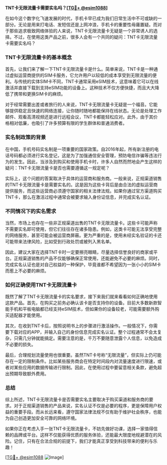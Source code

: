 **TNT卡无限流量卡需要实名吗？[[TG💪+ @esim1088](https://t.me/s/esim1088)]**

在如今这个数字化飞速发展的时代，手机卡早已成为我们日常生活中不可或缺的一部分。无论是用来打电话、发短信还是上网冲浪，手机卡的重要性毋庸置疑。而对于那些追求极致网络体验的人来说，TNT卡无限流量卡无疑是一个非常诱人的选择。不过，在使用这类产品之前，很多人会有一个共同的疑问：TNT卡无限流量卡需要实名吗？

### TNT卡无限流量卡的基本概念

首先，让我们来了解一下TNT卡无限流量卡是什么。简单来说，TNT卡是一种通过虚拟运营商提供的SIM卡服务，它允许用户以较低的成本享受到无限流量的便利。与传统的实体SIM卡不同，TNT卡通常采用eSIM技术，这意味着它可以在线激活并直接下载到支持eSIM功能的设备上。这种技术不仅方便快捷，而且大大降低了携带和更换SIM卡的麻烦。

对于经常需要出差或者旅行的人来说，TNT卡无限流量卡无疑是一个福音。它能够提供稳定且快速的网络连接，让你随时随地都能保持在线状态。无论是处理工作邮件、观看高清视频还是进行远程会议，TNT卡都能轻松应对。此外，由于其价格相对低廉，也吸引了许多预算有限的学生群体和普通消费者。

### 实名制政策的背景

在中国，手机号码实名制是一项重要的国家政策。自2016年起，所有新注册的电话号码都必须进行实名登记，这是为了加强通信安全管理，预防电信诈骗等违法行为的发生。因此，当涉及到购买和使用手机卡时，许多人自然而然地会产生这样的疑问：TNT卡无限流量卡是否也需要遵循这一规定呢？

实际上，这个问题的答案取决于具体的运营商和服务商。一般来说，正规渠道销售的TNT卡无限流量卡是需要实名的。这是因为这些卡背后是由合法的虚拟运营商提供服务，而这些运营商必须遵守国家的相关法律法规。如果你通过官方渠道购买TNT卡，那么在激活过程中通常会被要求输入身份证信息，并完成实名认证。

### 不同情况下的实名需求

当然，市场上也存在一些非正规渠道出售的TNT卡无限流量卡。这些卡可能声称不需要实名即可使用，但它们往往存在诸多隐患。例如，这类卡可能无法享受完整的网络服务，甚至可能会被运营商屏蔽。更为严重的是，使用未经实名验证的卡还可能带来法律风险，比如受到行政处罚或被列入黑名单。

因此，建议大家在选择TNT卡时一定要擦亮眼睛，尽量选择信誉良好的商家或平台。正规渠道销售的产品不仅能够确保正常使用，还能避免不必要的麻烦。同时，完成实名认证也是对自己权益的一种保护，毕竟谁都不希望因为一张小小的SIM卡而惹上不必要的麻烦。

### 如何正确使用TNT卡无限流量卡

既然了解了TNT卡无限流量卡的实名要求，接下来我们就来看看如何正确地使用这款产品。首先，在购买之前务必确认该卡是否支持你的设备。目前大多数新款智能手机和平板电脑都已经支持eSIM技术，但如果你的设备较老，可能需要额外购买适配器才能使用。

其次，在收到TNT卡后，按照说明书上的步骤进行激活操作。一般情况下，你需要下载对应的APP，并输入自己的身份信息完成实名认证。整个过程通常不会太复杂，只需几分钟就能搞定。需要注意的是，千万不要随意泄露个人信息，以免造成不必要的损失。

最后，合理规划流量使用也很重要。虽然TNT卡号称“无限流量”，但实际上仍可能存在一定的限制条件。比如某些服务商会在特定时间段内对流量速度进行限速，或者对某些应用的数据传输进行限制。因此，在使用过程中要留意相关条款，避免超出预期导致额外费用。

### 总结

综上所述，TNT卡无限流量卡是否需要实名主要取决于购买渠道和服务商的要求。对于正规渠道销售的产品来说，实名认证不仅是必要的程序，更是保障用户权益的重要手段。而从长远来看，遵守国家法律法规不仅有助于维护社会秩序，也能为自己创造更加安全可靠的网络环境。

如果你正在考虑入手一张TNT卡无限流量卡，不妨先做好功课，选择一家值得信赖的品牌或平台。这样不仅能获得优质的服务体验，还能最大限度地规避潜在的风险。记住，只有在合法合规的前提下，我们才能真正享受到科技带来的便利与乐趣！

[[TG💪+ @esim1088](https://t.me/s/esim1088) ![Image](https://i.postimg.cc/4NQfJmqS/Snipaste-2025-05-13-00-14-12.png)]